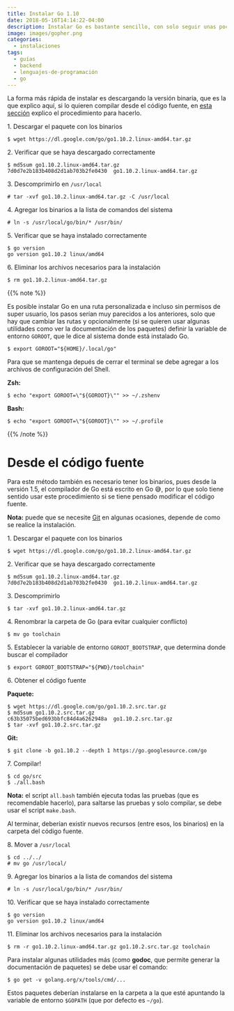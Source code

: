```yaml
---
title: Instalar Go 1.10
date: 2018-05-16T14:14:22-04:00
description: Instalar Go es bastante sencillo, con solo seguir unas pocas instrucciones cualquiera puede hacerlo.
image: images/gopher.png
categories:
  - instalaciones
tags:
  - guías
  - backend
  - lenguajes-de-programación
  - go
---
```


La forma más rápida de instalar es descargando la versión binaria, que es la
que explico aquí, si lo quieren compilar desde el código fuente, en
[esta sección](#desde-el-código-fuente) explico el procedimiento para
hacerlo.

1\. Descargar el paquete con los binarios

```shell-session
$ wget https://dl.google.com/go/go1.10.2.linux-amd64.tar.gz
```

2\. Verificar que se haya descargado correctamente

```shell-session
$ md5sum go1.10.2.linux-amd64.tar.gz
7d0d7e2b183b408d2d1ab703b2fe0430  go1.10.2.linux-amd64.tar.gz
```

3\. Descomprimirlo en `/usr/local`

```shell-session
# tar -xvf go1.10.2.linux-amd64.tar.gz -C /usr/local
```

4\. Agregar los binarios a la lista de comandos del sistema

```shell-session
# ln -s /usr/local/go/bin/* /usr/bin/
```

5\. Verificar que se haya instalado correctamente

```shell-session
$ go version
go version go1.10.2 linux/amd64
```

6\. Eliminar los archivos necesarios para la instalación

```shell-session
$ rm go1.10.2.linux-amd64.tar.gz
```

{{% note %}}

Es posible instalar Go en una ruta personalizada e incluso sin permisos de
super usuario, los pasos serían muy parecidos a los anteriores, solo que hay
que cambiar las rutas y opcionalmente (si se quieren usar algunas utilidades
como ver la documentación de los paquetes) definir la variable de entorno
`GOROOT`, que le dice al sistema donde está instalado Go.

```shell-session
$ export GOROOT="${HOME}/.local/go"
```

Para que se mantenga depués de cerrar el terminal se debe agregar a los
archivos de configuración del Shell.

**Zsh:**

```shell-session
$ echo "export GOROOT=\"${GOROOT}\"" >> ~/.zshenv
```

**Bash:**

```shell-session
$ echo "export GOROOT=\"${GOROOT}\"" >> ~/.profile
```

{{% /note %}}

# Desde el código fuente

Para este método también es necesario tener los binarios, pues desde la
versión 1.5, el compilador de Go está escrito en Go 😅, por lo que solo
tiene sentido usar este procedimiento si se tiene pensado modificar el código
fuente.

**Nota:** puede que se necesite [Git](https://git-scm.com/) en algunas
ocasiones, depende de como se realice la instalación.

1\. Descargar el paquete con los binarios

```shell-session
$ wget https://dl.google.com/go/go1.10.2.linux-amd64.tar.gz
```

2\. Verificar que se haya descargado correctamente

```shell-session
$ md5sum go1.10.2.linux-amd64.tar.gz
7d0d7e2b183b408d2d1ab703b2fe0430  go1.10.2.linux-amd64.tar.gz
```

3\. Descomprimirlo

```shell-session
$ tar -xvf go1.10.2.linux-amd64.tar.gz
```

4\. Renombrar la carpeta de Go (para evitar cualquier conflicto)

```shell-session
$ mv go toolchain
```

5\. Establecer la variable de entorno `GOROOT_BOOTSTRAP`, que determina donde
   buscar el compilador

```shell-session
$ export GOROOT_BOOTSTRAP="${PWD}/toolchain"
```

6\. Obtener el código fuente

**Paquete:**

```shell-session
$ wget https://dl.google.com/go/go1.10.2.src.tar.gz
$ md5sum go1.10.2.src.tar.gz
c63b35075bed693bbfc84d4a6262948a  go1.10.2.src.tar.gz
$ tar -xvf go1.10.2.src.tar.gz
```

**Git:**

```shell-session
$ git clone -b go1.10.2 --depth 1 https://go.googlesource.com/go
```

7\. Compilar!

```shell-session
$ cd go/src
$ ./all.bash
```

**Nota:** el script `all.bash` también ejecuta todas las pruebas (que es
recomendable hacerlo), para saltarse las pruebas y solo compilar, se debe usar
el script `make.bash`.

Al terminar, deberían existir nuevos recursos (entre esos, los binarios) en la
carpeta del código fuente.

8\. Mover a `/usr/local`

```shell-session
$ cd ../../
# mv go /usr/local/
```

9\. Agregar los binarios a la lista de comandos del sistema

```shell-session
# ln -s /usr/local/go/bin/* /usr/bin/
```

10\. Verificar que se haya instalado correctamente

```shell-session
$ go version
go version go1.10.2 linux/amd64
```

11\. Eliminar los archivos necesarios para la instalación

```shell-session
$ rm -r go1.10.2.linux-amd64.tar.gz go1.10.2.src.tar.gz toolchain
```

Para instalar algunas utilidades más (como **godoc**, que permite generar la
documentación de paquetes) se debe usar el comando:

```shell-session
$ go get -v golang.org/x/tools/cmd/...
```

Estos paquetes deberían instalarse en la carpeta a la que esté apuntando la
variable de entorno `$GOPATH` (que por defecto es `~/go`).

